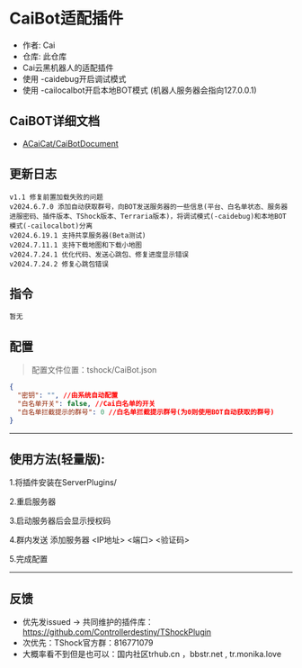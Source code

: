 # CaiBot适配插件

- 作者: Cai
- 仓库: 此仓库
- Cai云黑机器人的适配插件
- 使用 \-caidebug开启调试模式
- 使用 \-cailocalbot开启本地BOT模式 (机器人服务器会指向127.0.0.1)

## CaiBOT详细文档

- [ACaiCat/CaiBotDocument](https://github.com/ACaiCat/CaiBotDocument)

## 更新日志

```
v1.1 修复前置加载失败的问题
v2024.6.7.0 添加自动获取群号，向BOT发送服务器的一些信息(平台、白名单状态、服务器进服密码、插件版本、TShock版本、Terraria版本)，将调试模式(-caidebug)和本地BOT模式(-cailocalbot)分离
v2024.6.19.1 支持共享服务器(Beta测试)
v2024.7.11.1 支持下载地图和下载小地图
v2024.7.24.1 优化代码、发送心跳包、修复进度显示错误
v2024.7.24.2 修复心跳包错误
```

## 指令

```
暂无  
```

## 配置

> 配置文件位置：tshock/CaiBot.json

```json
{
  "密钥": "", //由系统自动配置
  "白名单开关": false, //Cai白名单的开关
  "白名单拦截提示的群号": 0 //白名单拦截提示群号(为0则使用BOT自动获取的群号)
}
```

----------

## 使用方法(轻量版):

1.将插件安装在ServerPlugins/

2.重启服务器

3.启动服务器后会显示授权码

4.群内发送 添加服务器 <IP地址> <端口> <验证码>

5.完成配置

----------

## 反馈

- 优先发issued -> 共同维护的插件库：https://github.com/Controllerdestiny/TShockPlugin
- 次优先：TShock官方群：816771079
- 大概率看不到但是也可以：国内社区trhub.cn ，bbstr.net , tr.monika.love

